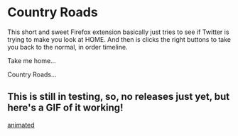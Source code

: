 # Country Roads

This short and sweet Firefox extension basically just tries to see if Twitter is trying to make you look at HOME. And then is clicks the right buttons to take you back to the normal, in order timeline. 


Take me home...


Country Roads...


## This is still in testing, so, no releases just yet, but here's a GIF of it working!

[animated](https://i.ibb.co/wN51fZd/UA4g-Sp-DCXf.gif)
